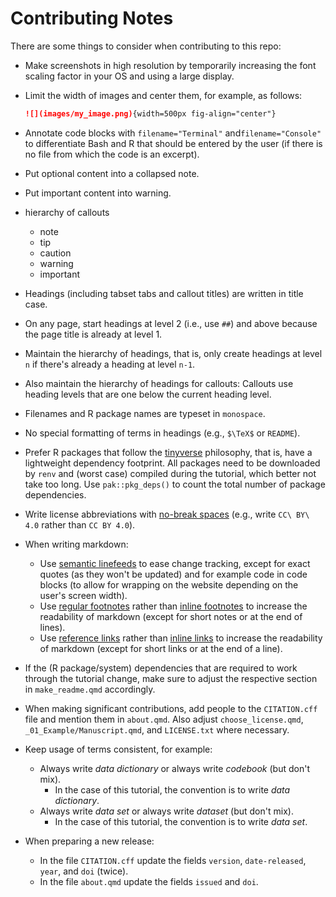 # Contributing Notes

There are some things to consider when contributing to this repo:

- Make screenshots in high resolution
  by temporarily increasing the font scaling factor in your OS
  and using a large display.
- Limit the width of images and center them, for example, as follows:
  
  ```md
  ![](images/my_image.png){width=500px fig-align="center"}
  ```
- Annotate code blocks with `filename="Terminal"` and`filename="Console"`
  to differentiate Bash and R that should be entered by the user
  (if there is no file from which the code is an excerpt).
- Put optional content into a collapsed note.
- Put important content into warning.
- hierarchy of callouts
  - note
  - tip
  - caution
  - warning
  - important
- Headings (including tabset tabs and callout titles) are written in title case.
- On any page, start headings at level 2 (i.e., use `##`) and above
  because the page title is already at level 1.
- Maintain the hierarchy of headings, that is,
  only create headings at level `n` if there's already a heading at level `n-1`.
- Also maintain the hierarchy of headings for callouts:
  Callouts use heading levels that are one below the current heading level.
- Filenames and R package names are typeset in `monospace`.
- No special formatting of terms in headings (e.g., `$\TeX$` or `README`).
- Prefer R packages that follow the [tinyverse](https://www.tinyverse.org/) philosophy,
  that is, have a lightweight dependency footprint.
  All packages need to be downloaded by `renv` and (worst case) compiled during the tutorial,
  which better not take too long.
  Use `pak::pkg_deps()` to count the total number of package dependencies.
- Write license abbreviations with [no-break spaces][no-break-space]
  (e.g., write `CC\ BY\ 4.0` rather than `CC BY 4.0`).
- When writing markdown:
  - Use [semantic linefeeds][semantic-linefeeds] to ease change tracking,
    except for exact quotes (as they won't be updated)
    and for example code in code blocks
    (to allow for wrapping on the website depending on the user's screen width).
  - Use [regular footnotes][regular-footnotes] rather than [inline footnotes][inline-footnotes]
    to increase the readability of markdown
    (except for short notes or at the end of lines).
  - Use [reference links][reference-links] rather than [inline links][inline-links]
    to increase the readability of markdown
    (except for short links or at the end of a line).
- If the (R package/system) dependencies that are required to work through the tutorial change,
  make sure to adjust the respective section in `make_readme.qmd` accordingly.
- When making significant contributions,
  add people to the `CITATION.cff` file and mention them in `about.qmd`.
  Also adjust `choose_license.qmd`, `_01_Example/Manuscript.qmd`,
  and `LICENSE.txt` where necessary.
- Keep usage of terms consistent, for example:
  - Always write _data dictionary_ or always write _codebook_ (but don't mix).
    - In the case of this tutorial, the convention is to write _data dictionary_.
  - Always write _data set_ or always write _dataset_ (but don't mix).
    - In the case of this tutorial, the convention is to write _data set_.
- When preparing a new release:
  - In the file `CITATION.cff` update the fields `version`, `date-released`, `year`,
    and `doi` (twice).
  - In the file `about.qmd` update the fields `issued` and `doi`.

[no-break-space]: https://pandoc.org/MANUAL.html#extension-all_symbols_escapable:~:text=A%20backslash%2Descaped%20space%20is%20parsed%20as%20a%20nonbreaking%20space.
[semantic-linefeeds]: https://rhodesmill.org/brandon/2012/one-sentence-per-line/
[regular-footnotes]: https://pandoc.org/MANUAL.html#extension-footnotes
[inline-footnotes]: https://pandoc.org/MANUAL.html#extension-inline_notes
[reference-links]: https://pandoc.org/MANUAL.html#reference-links
[inline-links]: https://pandoc.org/MANUAL.html#inline-links
